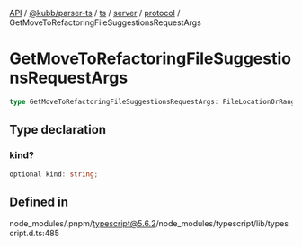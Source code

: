 [API](../../../../../../../../../packages.md) / [@kubb/parser-ts](../../../../../../../index.md) / [ts](../../../../../index.md) / [server](../../../index.md) / [protocol](../index.md) / GetMoveToRefactoringFileSuggestionsRequestArgs

# GetMoveToRefactoringFileSuggestionsRequestArgs

```ts
type GetMoveToRefactoringFileSuggestionsRequestArgs: FileLocationOrRangeRequestArgs & object;
```

## Type declaration

### kind?

```ts
optional kind: string;
```

## Defined in

node\_modules/.pnpm/typescript@5.6.2/node\_modules/typescript/lib/typescript.d.ts:485
